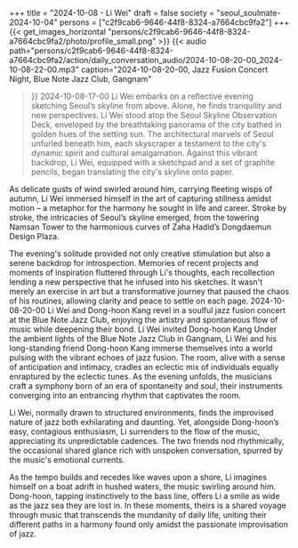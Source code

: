 +++
title = "2024-10-08 - Li Wei"
draft = false
society = "seoul_soulmate-2024-10-04"
persons = ["c2f9cab6-9646-44f8-8324-a7664cbc9fa2"]
+++
{{< get_images_horizontal "persons/c2f9cab6-9646-44f8-8324-a7664cbc9fa2/photo/profile_small.png" >}}
{{< audio
    path="persons/c2f9cab6-9646-44f8-8324-a7664cbc9fa2/action/daily_conversation_audio/2024-10-08-20-00_2024-10-08-22-00.mp3" 
    caption="2024-10-08-20-00, Jazz Fusion Concert Night, Blue Note Jazz Club, Gangnam"
>}}
2024-10-08-17-00
Li Wei embarks on a reflective evening sketching Seoul’s skyline from above. Alone, he finds tranquility and new perspectives.
Li Wei stood atop the Seoul Skyline Observation Deck, enveloped by the breathtaking panorama of the city bathed in golden hues of the setting sun. The architectural marvels of Seoul unfurled beneath him, each skyscraper a testament to the city's dynamic spirit and cultural amalgamation. Against this vibrant backdrop, Li Wei, equipped with a sketchpad and a set of graphite pencils, began translating the city's skyline onto paper.

As delicate gusts of wind swirled around him, carrying fleeting wisps of autumn, Li Wei immersed himself in the art of capturing stillness amidst motion – a metaphor for the harmony he sought in life and career. Stroke by stroke, the intricacies of Seoul’s skyline emerged, from the towering Namsan Tower to the harmonious curves of Zaha Hadid’s Dongdaemun Design Plaza.

The evening's solitude provided not only creative stimulation but also a serene backdrop for introspection. Memories of recent projects and moments of inspiration fluttered through Li's thoughts, each recollection lending a new perspective that he infused into his sketches. It wasn't merely an exercise in art but a transformative journey that paused the chaos of his routines, allowing clarity and peace to settle on each page.
2024-10-08-20-00
Li Wei and Dong-hoon Kang revel in a soulful jazz fusion concert at the Blue Note Jazz Club, enjoying the artistry and spontaneous flow of music while deepening their bond.
Li Wei invited Dong-hoon Kang
Under the ambient lights of the Blue Note Jazz Club in Gangnam, Li Wei and his long-standing friend Dong-hoon Kang immerse themselves into a world pulsing with the vibrant echoes of jazz fusion. The room, alive with a sense of anticipation and intimacy, cradles an eclectic mix of individuals equally enraptured by the eclectic tunes. As the evening unfolds, the musicians craft a symphony born of an era of spontaneity and soul, their instruments converging into an entrancing rhythm that captivates the room.

Li Wei, normally drawn to structured environments, finds the improvised nature of jazz both exhilarating and daunting. Yet, alongside Dong-hoon’s easy, contagious enthusiasm, Li surrenders to the flow of the music, appreciating its unpredictable cadences. The two friends nod rhythmically, the occasional shared glance rich with unspoken conversation, spurred by the music's emotional currents.

As the tempo builds and recedes like waves upon a shore, Li imagines himself on a boat adrift in hushed waters, the music swirling around him. Dong-hoon, tapping instinctively to the bass line, offers Li a smile as wide as the jazz sea they are lost in. In these moments, theirs is a shared voyage through music that transcends the mundanity of daily life, uniting their different paths in a harmony found only amidst the passionate improvisation of jazz.
